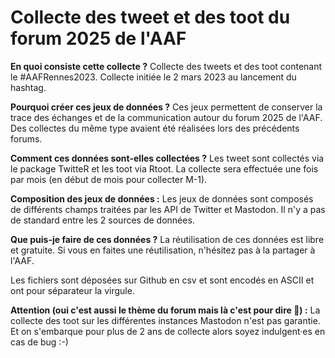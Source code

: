 # Collecte des tweet et des toot du forum 2025 de l'AAF

**En quoi consiste cette collecte ?** Collecte des tweets et des toot contenant le #AAFRennes2023. Collecte initiée le 2 mars 2023 au lancement du hashtag.

**Pourquoi créer ces jeux de données ?** Ces jeux permettent de conserver la trace des échanges et de la communication autour du forum 2025 de l'AAF. Des collectes du même type avaient été réalisées lors des précédents forums.

**Comment ces données sont-elles collectées ?** Les tweet sont collectés via le package TwitteR et les toot via Rtoot. La collecte sera effectuée une fois par mois (en début de mois pour collecter M-1).

**Composition des jeux de données :** Les jeux de données sont composés de différents champs traitées par les API de Twitter et Mastodon. Il n'y a pas de standard entre les 2 sources de données.

**Que puis-je faire de ces données ?** La réutilisation de ces données est libre et gratuite. Si vous en faites une réutilisation, n'hésitez pas à la partager à l'AAF.

Les fichiers sont déposées sur Github en csv et sont encodés en ASCII et ont pour séparateur la virgule.

**Attention (oui c'est aussi le thème du forum mais là c'est pour dire 🚨) :** La collecte des toot sur les différentes instances Mastodon n'est pas garantie. Et on s'embarque pour plus de 2 ans de collecte alors soyez indulgent·es en cas de bug :-)